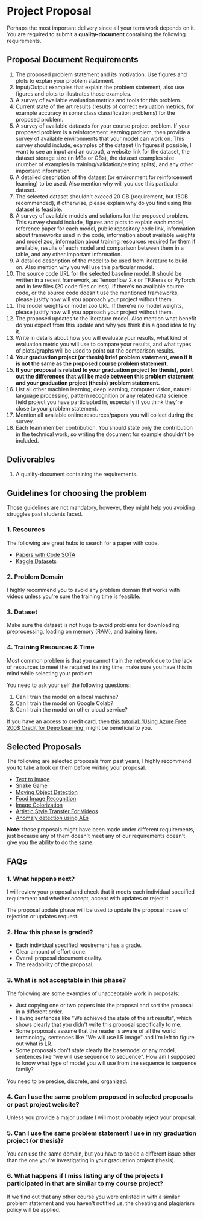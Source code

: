 # Project Proposal

Perhaps the most important delivery since all your term work depends on it. You are required to submit a **quality-document** containing the following requirements.

## Proposal Document Requirements

1. The proposed problem statement and its motivation. Use figures and plots to explan your problem statement.
2. Input/Output examples that explain the problem statement, also use figures and plots to illustrates those examples.
3. A survey of available evaluation metrics and tools for this problem.
4. Current state of the art results (results of correct evaluation metrics, for example accuracy in some class classification problems) for the proposed problem.
5. A survey of available datasets for your course project problem. If your proposed problem is a reinforcement learning problem, then provide a survey of available environments that your model can work on. This survey should include, examples of the dataset (In figures if possible, I want to see an input and an output), a website link for the dataset, the dataset storage size (in MBs or GBs), the dataset examples size (number of examples in training/validation/testing splits), and any other important information.
6. A detailed description of the dataset (or environment for reinforcement learning) to be used. Also mention why will you use this particular dataset.
7. The selected dataset shouldn't exceed 20 GB (requirement, but 15GB recommended), if otherwise, please explain why do you find using this dataset is feasible.
8. A survey of available models and solutions for the proposed problem. This survey should include, figures and plots to explain each model, reference paper for each model, public repository code link, information about frameworks used in the code, information about available weights and model zoo, information about training resources required for them if available, results of each model and comparison between them in a table, and any other important information.
9. A detailed description of the model to be used from literature to build on. Also mention why you will use this particular model.
10. The source code URL for the selected baseline model. It should be written in a recent framework, as Tensorflow 2.x or TF.Keras or PyTorch and in few files (20 code files or less). If there's no available source code, or the source code doesn't use the mentioned frameworks, please jusitfy how will you approach your project without them.
11. The model weights or model zoo URL. If there're no model weights, please jusitfy how will you approach your project without them.
12. The proposed updates to the literature model. Also mention what benefit do you expect from this update and why you think it is a good idea to try it.
13. Write in details about how you will evaluate your results, what kind of evaluation metric you will use to compare your results, and what types of plots/graphs will be used to point out the comparison results.
14. **Your graduation project (or thesis) brief problem statement, even if it is not the same as the proposed course problem statement.**
15. **If your proposal is related to your graduation project (or thesis), point out the differences that will be made between this problem statement and your graduation project (thesis) problem statement.**
16. List all other machien learning, deep learning, computer vision, natural language processing, pattern recognition or any related data science field project you have particiapted in, especially if you think they're close to your problem statement. 
17. Mention all available online resources/papers you will collect during the survey.
18. Each team member contribution. You should state only the contribution in the technical work, so writing the document for example shouldn't be included.

## Deliverables

1. A quality-document containing the requirements.

## Guidelines for choosing the problem

Those guidelines are not mandatory, however, they might help you avoiding struggles past students faced.

### 1. Resources

The following are great hubs to search for a paper with code.

* [Papers with Code SOTA](https://paperswithcode.com/sota)
* [Kaggle Datasets](https://www.kaggle.com/datasets)

### 2. Problem Domain

I highly recommend you to avoid any problem domain that works with videos unless you're sure the training time is feasible.

### 3. Dataset

Make sure the dataset is not huge to avoid problems for downloading, preprocessing, loading on memory (RAM), and training time.

### 4. Training Resources & Time

Most common problem is that you cannot train the network due to the lack of resources to meet the required training time, make sure you have this in mind while selecting your problem.

You need to ask your self the following questions:

1. Can I train the model on a local machine?
2. Can I train the model on Google Colab?
3. Can I train the model on other cloud service?

If you have an access to credit card, then [this tutorial: 'Using Azure Free 200$ Credit for Deep Learning'](https://youtu.be/EFVU8EnibXw) might be beneficial to you.

## Selected Proposals

The following are selected proposals from past years, I highly recommend you to take a look on them before writing your proposal.

* [Text to Image](assets/selected_proposals/text_to_image.pdf)
* [Snake Game](assets/selected_proposals/snake_game.pdf)
* [Moving Object Detection](assets/selected_proposals/moving_object_detection.pdf)
* [Food Image Recognition](assets/selected_proposals/food_image_recognition.pdf)
* [Image Colorization](assets/selected_proposals/image_colorization.pdf)
* [Artistic Style Transfer For Videos](assets/selected_proposals/style_transfer.pdf)
* [Anomaly detection using AEs](assets/selected_proposals/anomaly_detection.pdf)

**Note**: those proposals might have been made under different requirements, just because any of them doesn't meet any of our requirements doesn't give you the ability to do the same.

## FAQs

### 1. What happens next?

I will review your proposal and check that it meets each individual specified requirement and whether accept, accept with updates or reject it.

The proposal update phase will be used to update the proposal incase of rejection or updates request.

### 2. How this phase is graded?

* Each individual specified requirement has a grade.
* Clear amount of effort done.
* Overall proposal document quality.
* The readability of the proposal.

### 3. What is not acceptable in this phase?

The following are some examples of unacceptable work in proposals:

* Just copying one or two papers into the proposal and sort the proposal in a different order.
* Having sentences like "We achieved the state of the art results", which shows clearly that you didn't write this proposal specifically to me.
* Some proposals assume that the reader is aware of all the world terminology, sentences like "We will use LR image" and I'm left to figure out what is LR.
* Some proposals don't state clearly the basemodel or any model, sentences like "we will use sequence to sequence". How am I supposed to know what type of model you will use from the sequence to sequence family?

You need to be precise, discrete, and organized.

### 4. Can I use the same problem proposed in selected proposals or past project website?

Unless you provide a major update I will most probably reject your proposal.

### 5. Can I use the same problem statement I use in my graduation project (or thesis)?

You can use the same domain, but you have to tackle a different issue other than the one you're investigating in your graduation project (thesis).

### 6. What happens if I miss listing any of the projects I participated in that are similar to my course project?

If we find out that any other course you were enlisted in with a similar problem statement and you haven't notified us, the cheating and plagiarism policy will be applied.
